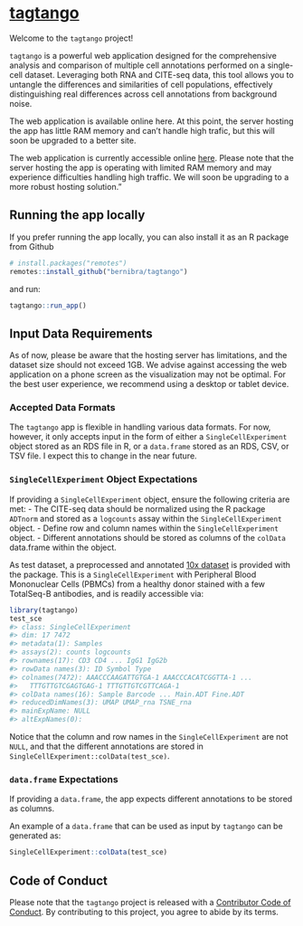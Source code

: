 
<!-- README.md is generated from README.Rmd. Please edit that file -->
<!-- Good examples for for the README and article:
        - https://github.com/LieberInstitute/spatialLIBD/blob/devel/README.Rmd
-->

# [tagtango](https://bernibra.shinyapps.io/tagtango/)

<!-- badges: start -->
<!-- badges: end -->

Welcome to the `tagtango` project!

`tagtango` is a powerful web application designed for the comprehensive
analysis and comparison of multiple cell annotations performed on a
single-cell dataset. Leveraging both RNA and CITE-seq data, this tool
allows you to untangle the differences and similarities of cell
populations, effectively distinguishing real differences across cell
annotations from background noise.

The web application is available online here. At this point, the server
hosting the app has little RAM memory and can’t handle high trafic, but
this will soon be upgraded to a better site.

The web application is currently accessible online
[here](https://bernibra.shinyapps.io/tagtango/). Please note that the
server hosting the app is operating with limited RAM memory and may
experience difficulties handling high traffic. We will soon be upgrading
to a more robust hosting solution.”

## Running the app locally

If you prefer running the app locally, you can also install it as an R
package from Github

``` r
# install.packages("remotes")
remotes::install_github("bernibra/tagtango") 
```

and run:

``` r
tagtango::run_app()
```

## Input Data Requirements

As of now, please be aware that the hosting server has limitations, and
the dataset size should not exceed 1GB. We advise against accessing the
web application on a phone screen as the visualization may not be
optimal. For the best user experience, we recommend using a desktop or
tablet device.

### Accepted Data Formats

The `tagtango` app is flexible in handling various data formats. For
now, however, it only accepts input in the form of either a
`SingleCellExperiment` object stored as an RDS file in R, or a
`data.frame` stored as an RDS, CSV, or TSV file. I expect this to change
in the near future.

### `SingleCellExperiment` Object Expectations

If providing a `SingleCellExperiment` object, ensure the following
criteria are met: - The CITE-seq data should be normalized using the R
package `ADTnorm` and stored as a `logcounts` assay within the
`SingleCellExperiment` object. - Define row and column names within the
`SingleCellExperiment` object. - Different annotations should be stored
as columns of the `colData` data.frame within the object.

As test dataset, a preprocessed and annotated [10x
dataset](https://support.10xgenomics.com/single-cell-gene-expression/datasets/3.0.0/pbmc_10k_protein_v3)
is provided with the package. This is a `SingleCellExperiment` with
Peripheral Blood Mononuclear Cells (PBMCs) from a healthy donor stained
with a few TotalSeq-B antibodies, and is readily accessible via:

``` r
library(tagtango)
test_sce
#> class: SingleCellExperiment 
#> dim: 17 7472 
#> metadata(1): Samples
#> assays(2): counts logcounts
#> rownames(17): CD3 CD4 ... IgG1 IgG2b
#> rowData names(3): ID Symbol Type
#> colnames(7472): AAACCCAAGATTGTGA-1 AAACCCACATCGGTTA-1 ...
#>   TTTGTTGTCGAGTGAG-1 TTTGTTGTCGTTCAGA-1
#> colData names(16): Sample Barcode ... Main.ADT Fine.ADT
#> reducedDimNames(3): UMAP UMAP_rna TSNE_rna
#> mainExpName: NULL
#> altExpNames(0):
```

Notice that the column and row names in the `SingleCellExperiment` are
not `NULL`, and that the different annotations are stored in
`SingleCellExperiment::colData(test_sce)`.

### `data.frame` Expectations

If providing a `data.frame`, the app expects different annotations to be
stored as columns.

An example of a `data.frame` that can be used as input by `tagtango` can
be generated as:

``` r
SingleCellExperiment::colData(test_sce)
```

## Code of Conduct

Please note that the `tagtango` project is released with a [Contributor
Code of
Conduct](https://github.com/bernibra/tagtango?tab=coc-ov-file#readme).
By contributing to this project, you agree to abide by its terms.
